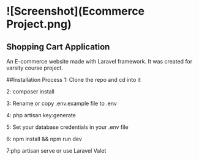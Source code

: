  # ![Screenshot](Ecommerce Project.png)

## Shopping Cart Application 
 An E-commerce website made with Laravel framework. It was created for varsity course project.

 ##Installation Process
 1: Clone the repo and cd into it
 
 2: composer install
 
 3: Rename or copy .env.example file to .env
 
 4: php artisan key:generate
 
 5: Set your database credentials in your .env file
 
 6: npm install && npm run dev
 
 7:php artisan serve or use Laravel Valet 
 
 
 
